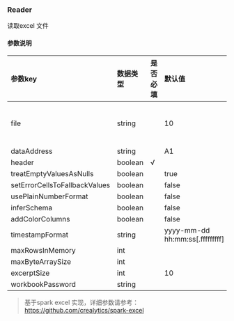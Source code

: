 ### Reader

读取excel 文件

#### 参数说明

| 参数key                         | 数据类型    | 是否必填 | 默认值                             | 描述   |
|:------------------------------|:--------|:-----|:--------------------------------|:-----|
| file                          | string  |      | 10                              | 文件路径 |
| dataAddress                   | string  |      | A1                                |      |
| header                        | boolean | √    |                                 |      |
| treatEmptyValuesAsNulls       | boolean |      | true                            |      |
| setErrorCellsToFallbackValues | boolean |      | false                           |      |
| usePlainNumberFormat          | boolean |      | false                           |      |
| inferSchema                   | boolean |      | false                           |      |
| addColorColumns               | boolean |      | false                           |      |
| timestampFormat               | string  |      | yyyy-mm-dd hh:mm:ss[.fffffffff] |      |
| maxRowsInMemory               | int     |      |                                 |      |
| maxByteArraySize              | int     |      |                                 |      |
| excerptSize                   | int     |      | 10                              |      |
| workbookPassword              | string  |      |                                 |      |

> 基于spark excel 实现，详细参数请参考：https://github.com/crealytics/spark-excel

